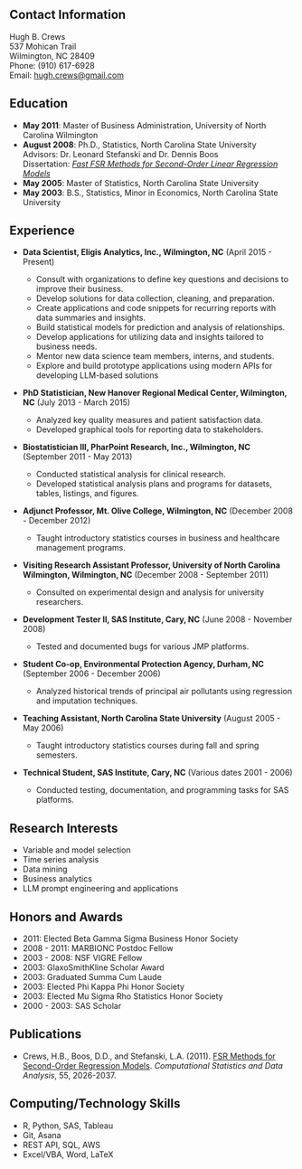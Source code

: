 ## Contact Information
Hugh B. Crews<br>
537 Mohican Trail<br>
Wilmington, NC 28409<br>
Phone: (910) 617-6928<br>
Email: [hugh.crews@gmail.com](mailto:hugh.crews@gmail.com)<br>

## Education

- **May 2011**: Master of Business Administration, University of North Carolina Wilmington  
- **August 2008**: Ph.D., Statistics, North Carolina State University  
  Advisors: Dr. Leonard Stefanski and Dr. Dennis Boos  
  Dissertation: [*Fast FSR Methods for Second-Order Linear Regression Models*](https://repository.lib.ncsu.edu/items/a3527216-396d-45e5-a0c7-c928477953f4)
- **May 2005**: Master of Statistics, North Carolina State University  
- **May 2003**: B.S., Statistics, Minor in Economics, North Carolina State University  

## Experience

- **Data Scientist, Eligis Analytics, Inc., Wilmington, NC** (April 2015 - Present)  
  - Consult with organizations to define key questions and decisions to improve their business.
  - Develop solutions for data collection, cleaning, and preparation.
  - Create applications and code snippets for recurring reports with data summaries and insights.
  - Build statistical models for prediction and analysis of relationships.
  - Develop applications for utilizing data and insights tailored to business needs.
  - Mentor new data science team members, interns, and students.
  - Explore and build prototype applications using modern APIs for developing LLM-based solutions

- **PhD Statistician, New Hanover Regional Medical Center, Wilmington, NC** (July 2013 - March 2015)  
  - Analyzed key quality measures and patient satisfaction data.
  - Developed graphical tools for reporting data to stakeholders.

- **Biostatistician III, PharPoint Research, Inc., Wilmington, NC** (September 2011 - May 2013)  
  - Conducted statistical analysis for clinical research.
  - Developed statistical analysis plans and programs for datasets, tables, listings, and figures.

- **Adjunct Professor, Mt. Olive College, Wilmington, NC** (December 2008 - December 2012)  
  - Taught introductory statistics courses in business and healthcare management programs.

- **Visiting Research Assistant Professor, University of North Carolina Wilmington, Wilmington, NC** (December 2008 - September 2011)  
  - Consulted on experimental design and analysis for university researchers.

- **Development Tester II, SAS Institute, Cary, NC** (June 2008 - November 2008)  
  - Tested and documented bugs for various JMP platforms.

- **Student Co-op, Environmental Protection Agency, Durham, NC** (September 2006 - December 2006)  
  - Analyzed historical trends of principal air pollutants using regression and imputation techniques.

- **Teaching Assistant, North Carolina State University** (August 2005 - May 2006)  
  - Taught introductory statistics courses during fall and spring semesters.

- **Technical Student, SAS Institute, Cary, NC** (Various dates 2001 - 2006)  
  - Conducted testing, documentation, and programming tasks for SAS platforms.

## Research Interests

- Variable and model selection
- Time series analysis
- Data mining
- Business analytics
- LLM prompt engineering and applications

## Honors and Awards

- 2011: Elected Beta Gamma Sigma Business Honor Society  
- 2008 - 2011: MARBIONC Postdoc Fellow  
- 2003 - 2008: NSF VIGRE Fellow  
- 2003: GlaxoSmithKline Scholar Award  
- 2003: Graduated Summa Cum Laude  
- 2003: Elected Phi Kappa Phi Honor Society  
- 2003: Elected Mu Sigma Rho Statistics Honor Society  
- 2000 - 2003: SAS Scholar  

## Publications

- Crews, H.B., Boos, D.D., and Stefanski, L.A. (2011). [FSR Methods for Second-Order Regression Models](https://www.ncbi.nlm.nih.gov/pmc/articles/PMC3072220/pdf/nihms269032.pdf). *Computational Statistics and Data Analysis*, 55, 2026-2037.

## Computing/Technology Skills

- R, Python, SAS, Tableau  
- Git, Asana  
- REST API, SQL, AWS  
- Excel/VBA, Word, LaTeX  
